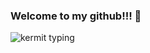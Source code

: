 ### Welcome to my github!!! 👋

 <img src="https://media4.giphy.com/media/XIqCQx02E1U9W/200.gif" alt = "kermit typing"> 
<!--
**vdsayf/vdsayf** is a ✨ _special_ ✨ repository because its `README.md` (this file) appears on your GitHub profile.

Here are some ideas to get you started:

- 🔭 I’m currently working on ... my portfolio!
- 🌱 I’m currently learning ... new languages and practicing coding.
- 👯 I’m looking to collaborate on ... 
- 🤔 I’m looking for help with ...
- 💬 Ask me about ... DTLs
- 📫 How to reach me: ... vdai@berkeley.edu or vdsayf@gmail.com
- 😄 Pronouns: ... he/his
- ⚡ Fun fact: ... 
-->
